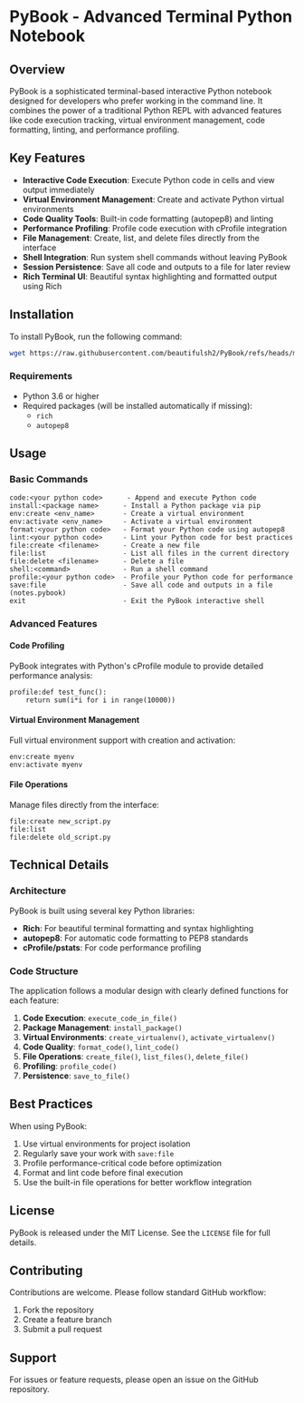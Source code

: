 # PyBook - Advanced Terminal Python Notebook  

## Overview  

PyBook is a sophisticated terminal-based interactive Python notebook designed for developers who prefer working in the command line. It combines the power of a traditional Python REPL with advanced features like code execution tracking, virtual environment management, code formatting, linting, and performance profiling.  

## Key Features  

- **Interactive Code Execution**: Execute Python code in cells and view output immediately  
- **Virtual Environment Management**: Create and activate Python virtual environments  
- **Code Quality Tools**: Built-in code formatting (autopep8) and linting  
- **Performance Profiling**: Profile code execution with cProfile integration  
- **File Management**: Create, list, and delete files directly from the interface  
- **Shell Integration**: Run system shell commands without leaving PyBook  
- **Session Persistence**: Save all code and outputs to a file for later review  
- **Rich Terminal UI**: Beautiful syntax highlighting and formatted output using Rich  

## Installation  

To install PyBook, run the following command:  

```bash  
wget https://raw.githubusercontent.com/beautifulsh2/PyBook/refs/heads/main/src/pybook.py -O pybook.py && python3 pybook.py  
```  

### Requirements  

- Python 3.6 or higher  
- Required packages (will be installed automatically if missing):  
  - `rich`  
  - `autopep8`  

## Usage  

### Basic Commands  

```
code:<your python code>      - Append and execute Python code  
install:<package name>      - Install a Python package via pip  
env:create <env_name>       - Create a virtual environment  
env:activate <env_name>     - Activate a virtual environment  
format:<your python code>   - Format your Python code using autopep8  
lint:<your python code>     - Lint your Python code for best practices  
file:create <filename>      - Create a new file  
file:list                   - List all files in the current directory  
file:delete <filename>      - Delete a file  
shell:<command>             - Run a shell command  
profile:<your python code>  - Profile your Python code for performance  
save:file                   - Save all code and outputs in a file (notes.pybook)  
exit                        - Exit the PyBook interactive shell  
```  

### Advanced Features  

#### Code Profiling  

PyBook integrates with Python's cProfile module to provide detailed performance analysis:  

```  
profile:def test_func():  
    return sum(i*i for i in range(10000))  
```  

#### Virtual Environment Management  

Full virtual environment support with creation and activation:  

```  
env:create myenv  
env:activate myenv  
```  

#### File Operations  

Manage files directly from the interface:  

```  
file:create new_script.py  
file:list  
file:delete old_script.py  
```  

## Technical Details  

### Architecture  

PyBook is built using several key Python libraries:  

- **Rich**: For beautiful terminal formatting and syntax highlighting  
- **autopep8**: For automatic code formatting to PEP8 standards  
- **cProfile/pstats**: For code performance profiling  

### Code Structure  

The application follows a modular design with clearly defined functions for each feature:  

1. **Code Execution**: `execute_code_in_file()`  
2. **Package Management**: `install_package()`  
3. **Virtual Environments**: `create_virtualenv()`, `activate_virtualenv()`  
4. **Code Quality**: `format_code()`, `lint_code()`  
5. **File Operations**: `create_file()`, `list_files()`, `delete_file()`  
6. **Profiling**: `profile_code()`  
7. **Persistence**: `save_to_file()`  

## Best Practices  

When using PyBook:  

1. Use virtual environments for project isolation  
2. Regularly save your work with `save:file`  
3. Profile performance-critical code before optimization  
4. Format and lint code before final execution  
5. Use the built-in file operations for better workflow integration  

## License  

PyBook is released under the MIT License. See the `LICENSE` file for full details.  

## Contributing  

Contributions are welcome. Please follow standard GitHub workflow:  

1. Fork the repository  
2. Create a feature branch  
3. Submit a pull request  

## Support  

For issues or feature requests, please open an issue on the GitHub repository.
